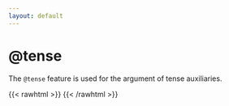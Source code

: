 ```yaml
---
layout: default
---
```


# **@tense**
The `@tense` feature is used for the argument of tense auxiliaries.

{{< rawhtml >}}
    <reactive-dep-tree
      interactive="true"
      shown-metas="text_en"
      shown-features="UPOS,LEMMA,FEATS.Tense,FEATS.VerbForm,FEATS.Number,FEATS.Person,MISC.Gloss"
      hidden-features="XPOS"
      conll="
      1	This	this	PRON	_	_	2	subj	_	_
      2	is	be	AUX	_	_	0	root	_	_
      3	money	money	NOUN	_	_	2	comp:aux@pass	_	_
      4	you	you	PRON	_	_	5	subj	_	_
      5	've	have	AUX	_	_	3	mod@relcl	_	_
      6	earned	earn	VERB	_	_	5	comp:aux@tense	_	_
      "
    ></reactive-dep-tree>
{{< /rawhtml >}}
